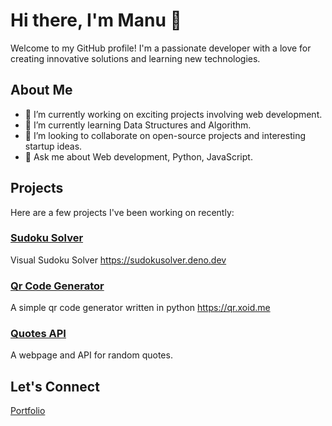 # Hi there, I'm Manu 👋

Welcome to my GitHub profile! I'm a passionate developer with a love for creating innovative solutions and learning new technologies.

## About Me

- 🔭 I’m currently working on exciting projects involving web development.
- 🌱 I’m currently learning Data Structures and Algorithm.
- 👯 I’m looking to collaborate on open-source projects and interesting startup ideas.
- 💬 Ask me about Web development, Python, JavaScript.

## Projects

Here are a few projects I've been working on recently:

### [Sudoku Solver](https://github.com/manuos1/SudokuSolver)
Visual Sudoku Solver https://sudokusolver.deno.dev

### [Qr Code Generator](https://github.com/manuos1/qr-code-generator)
A simple qr code generator written in python https://qr.xoid.me

### [Quotes API](https://quoted.deno.dev/)
A webpage and API for random quotes.

## Let's Connect

[Portfolio](https://manukrishna.deno.dev)
